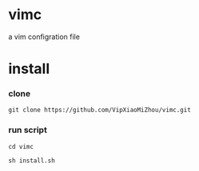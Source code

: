 # vimc
a vim configration file
# install
### clone 
<pre><code>git clone https://github.com/VipXiaoMiZhou/vimc.git</code></pre>
### run script
<pre><code>cd vimc</pre></code>
<pre><code>sh install.sh</pre></code>
